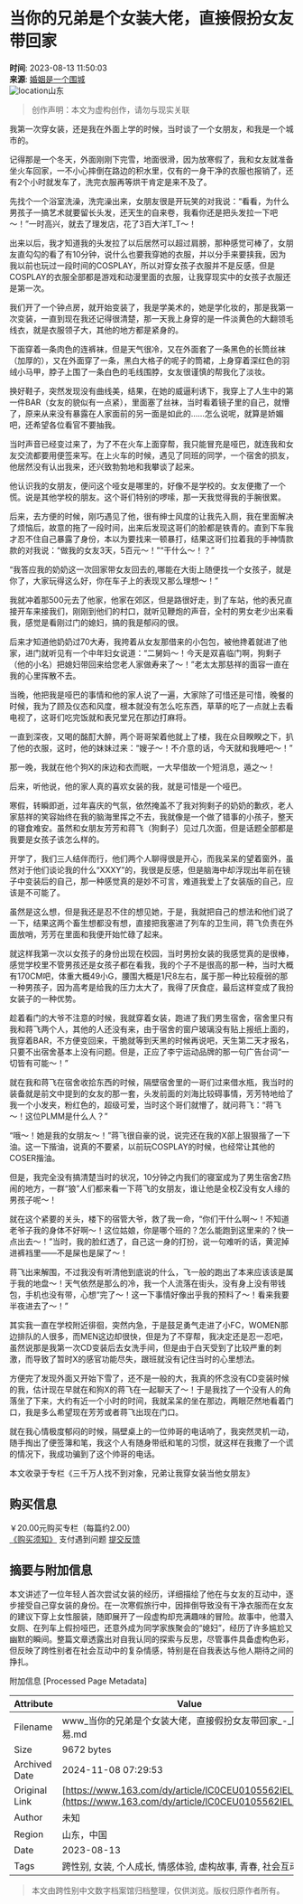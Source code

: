 # 当你的兄弟是个女装大佬，直接假扮女友带回家

**时间**: 2023-08-13 11:50:03  
**来源**: [婚姻是一个围城](https://www.163.com/dy/media/T1679635562786.html)  
![location](https://static.ws.126.net/163/f2e/dy_media/dy_media/static/images/ipLocation.f6d00eb.svg)山东  

> 创作声明：本文为虚构创作，请勿与现实关联

我第一次穿女装，还是我在外面上学的时候，当时谈了一个女朋友，和我是一个城市的。

记得那是一个冬天，外面刚刚下完雪，地面很滑，因为放寒假了，我和女友就准备坐火车回家，一不小心摔倒在路边的积水里，仅有的一身干净的衣服也报销了，还有2个小时就发车了，洗完衣服再等烘干肯定是来不及了。

先找个一个浴室洗澡，洗完澡出来，女朋友很是开玩笑的对我说：“看看，为什么男孩子一搞艺术就要留长头发，还天生的自来卷，我看你还是把头发拉一下吧～！”一时高兴，就去了理发店，花了3百大洋T_T～！

出来以后，我才知道我的头发拉了以后居然可以超过肩膀，那种感觉可棒了，女朋友直勾勾的看了有10分钟，说什么也要我穿她的衣服，并以分手来要挟我，因为我以前也玩过一段时间的COSPLAY，所以对穿女孩子衣服并不是反感，但是COSPLAY的衣服全部都是游戏和动漫里面的衣服，让我穿现实中的女孩子衣服还是第一次。

我们开了一个钟点房，就开始变装了，我是学美术的，她是学化妆的，那是我第一次变装，一直到现在我还记得很清楚，那一天我上身穿的是一件淡黄色的大翻领毛线衣，就是衣服领子大，其他的地方都是紧身的。

下面穿着一条肉色的连裤袜，但是天气很冷，又在外面套了一条黑色的长筒丝袜（加厚的），又在外面穿了一条，黑白大格子的呢子的筒裙，上身穿着深红色的羽绒小马甲，脖子上围了一条白色的毛线围脖，女友很谨慎的帮我化了淡妆。

换好鞋子，突然发现没有曲线美，结果，在她的威逼利诱下，我穿上了人生中的第一件BAR（女友的貌似有一点紧），里面塞了丝袜，当时看着镜子里的自己，就懵了，原来从来没有暴露在人家面前的另一面是如此的……怎么说呢，就算是娇媚吧，还希望各位看官不要抽我。

当时声音已经变过来了，为了不在火车上面穿帮，我只能冒充是哑巴，就连我和女友交流都要用便签来写。在上火车的时候，遇见了同班的同学，一个宿舍的损友，他居然没有认出我来，还兴致勃勃地和我攀谈了起来。

他认识我的女朋友，便问这个哑女是哪里的，好像不是学校的。女友便撒了一个慌。说是其他学校的朋友。这个哥们特别的啰嗦，那一天我觉得我的手腕很累。

后来，去方便的时候，刚巧遇见了他，很有绅士风度的让我先入厕，我在里面解决了烦恼后，故意的拖了一段时间，出来后发现这哥们的脸都是铁青的。直到下车我才忍不住自己暴露了身份，本以为要找来一顿暴打，结果这哥们拉着我的手神情款款的对我说：“做我的女友3天，5百元～！”“干什么～！？”

“我答应我的奶奶这一次回家带女友回去的,哪能在大街上随便找一个女孩子，就是你了，大家玩得这么好，你在车子上的表现又那么理想～！”

我就冲着那500元去了他家，他家在郊区，但是路很好走，到了车站，他的表兄直接开车来接我们，刚刚到他们的村口，就听见鞭炮的声音，全村的男女老少出来看我，感觉是看刚过门的媳妇，搞的我是郁闷的很。

后来才知道他奶奶过70大寿，我挎着从女友那借来的小包包，被他搀着就进了他家，进门就听见有一个中年妇女说道：“二舅妈～！今天是双喜临门啊，狗剩子（他的小名）把媳妇带回来给您老人家做寿来了～！”老太太那慈祥的面容一直在我的心里挥散不去。

当晚，他把我是哑巴的事情和他的家人说了一遍，大家除了可惜还是可惜，晚餐的时候，我为了顾及仪态和风度，根本就没有怎么吃东西，草草的吃了一点就上去看电视了，这哥们吃完饭就和表兄堂兄在那边打麻将。

一直到深夜，又喝的酩酊大醉，两个哥哥架着他就上了楼，我在众目睽睽之下，扒了他的衣服，这时，他的妹妹过来：“嫂子～！不介意的话，今天就和我睡吧～！”

那一晚，我就在他个狗X的床边和衣而眠，一大早借故一个短消息，遁之～！

后来，听他说，他的家人真的喜欢女装的我，就是可惜是一个哑巴。

寒假，转瞬即逝，过年喜庆的气氛，依然掩盖不了我对狗剩子的奶奶的歉疚，老人家慈祥的笑容始终在我的脑海里挥之不去，我就像是一个做了错事的小孩子，整天的寝食难安。虽然和女朋友芳芳和蒋飞（狗剩子）见过几次面，但是话题全部都是我要是女孩子该怎么样的。

开学了，我们三人结伴而行，他们两个人聊得很是开心，而我呆呆的望着窗外，虽然对于他们谈论我的什么“XXXY”的，我很是反感，但是脑海中却浮现出年前在镜子中变装后的自己，那一种感觉真的是妙不可言，难道我爱上了女装版的自己，应该是不可能了。

虽然是这么想，但是我还是忍不住的想见她，于是，我就把自己的想法和他们说了一下，结果这两个畜生想都没有想，直接把我塞进了列车的卫生间，蒋飞负责在外面放哨，芳芳在里面和我便开始忙碌了起来。

就这样我第一次以女孩子的身份出现在校园，当时男扮女装的我感觉真的是很棒，感觉学校里不管男孩还是女孩子都在看我，我的个子不是很高的那一种，当时大概有170CM吧，体重大概49小G，腰围大概是1尺8左右，属于那一种比较瘦弱的那一种男孩子，因为高考是给我的压力太大了，我得了厌食症，最后这样变成了我扮女装子的一种优势。

趁着看门的大爷不注意的时候，我就穿着女装，跑进了我们男生宿舍，宿舍里只有我和蒋飞两个人，其他的人还没有来，由于宿舍的窗户玻璃没有贴上报纸上面的，我穿着BAR，不方便变回来，干脆就等到天黑的时候再说吧，天生第二天才报名，只要不出宿舍基本上没有问题。但是，正应了李宁运动品牌的那一句广告台词“一切皆有可能～！”

就在我和蒋飞在宿舍收拾东西的时候，隔壁宿舍里的一哥们过来借水瓶，我当时的装备就是前文中提到的女友的那一套，头发前面的刘海比较碍事情，芳芳特地给了我一个小发夹，粉红色的，超级可爱，当时这个哥们就懵了，就问蒋飞：“蒋飞～！这位PLMM是什么人？”

“哦～！她是我的女朋友～！”蒋飞很自豪的说，说完还在我的X部上狠狠揩了一下油。这一下揩油，说真的不要紧，以前玩COSPLAY的时候，也经常让其他的COSER揩油。

但是，我完全没有搞清楚当时的状况，10分钟之内我们的寝室成为了男生宿舍Z热闹的地方，一群“狼”人们都来看一下蒋飞的女朋友，谁让他是全校Z没有女人缘的男孩子呢～！

就在这个紧要的关头，楼下的宿管大爷，救了我一命，“你们干什么啊～！不知道老爷子我的身体不好啊～！这位姑娘，你是哪个班的？怎么能跑到这里来的？快一点出去～！”当时，我的脸红透了，自己这一身的打扮，说一句难听的话，黄泥掉进裤裆里——不是屎也是屎了～！

蒋飞出来解围，不过我没有听清他到底说的什么，飞一般的跑出了本来应该该是属于我的地盘～！天气依然是那么的冷，我一个人流落在街头，没有身上没有带钱包，手机也没有带，心想“完了～！这一下事情好像出乎我的预料了～！看来我要半夜进去了～！”

其实我一直在学校附近徘徊，突然内急，于是鼓足勇气走进了小FC，WOMEN那边排队的人很多，而MEN这边却很快，但是为了不穿帮，我决定还是忍一忍吧，虽然说那是我第一次CD变装后去女洗手间，但是由于白天受到了比较严重的刺激，而导致了暂时X的感官功能尽失，跟班就没有记住当时的心里想法。

方便完了发现外面又开始下雪了，还不是一般的大，我真的怀念没有CD变装时候的我，估计现在早就在和狗X的蒋飞在一起聊天了～！于是我找了一个没有人的角落坐了下来，大约有近一个小时的时间，我就呆呆的坐在那边，两眼茫然地看着门口，我是多么希望现在芳芳或者蒋飞出现在门口。

就在我心情极度郁闷的时候，隔壁桌上的一位帅哥的电话响了，我突然灵机一动，随手掏出了便签簿和笔，我这个人有随身带纸和笔的习惯，就这样在我撒了一个谎的情况下，我成功骗到了这个帅哥的电话。

本文收录于专栏《三千万人找不到对象，兄弟让我穿女装当他女朋友》

## 购买信息
￥20.00元购买专栏（每篇约2.00）  
[《购买须知》](https://www.163.com/special/0077450P/purchase_notes.html)  支付遇到问题 [提交反馈](https://www.163.com/special/0077jt/userfeedback.html)

## 摘要与附加信息

<!-- tcd_abstract -->
本文讲述了一位年轻人首次尝试女装的经历，详细描绘了他在与女友的互动中，逐步接受自己穿女装的身份。在一次寒假旅行中，因摔倒导致没有干净衣服而在女友的建议下穿上女性服装，随即展开了一段虚构却充满趣味的冒险。故事中，他潜入女厕、在列车上假扮哑巴，还意外成为同学家族聚会的“媳妇”，经历了许多尴尬又幽默的瞬间。整篇文章透露出对自我认同的探索与反思，尽管事件具备虚构色彩，但反映了跨性别者在社会互动中的复杂情感，特别是在自我表达与他人期待之间的挣扎。
<!-- tcd_abstract_end -->

附加信息 [Processed Page Metadata]

| Attribute       | Value                                  |
|-----------------|----------------------------------------|
| Filename        | www_当你的兄弟是个女装大佬，直接假扮女友带回家_-_网易.md                             |
| Size            | 9672 bytes                           |
| Archived Date   | 2024-11-08 07:29:53                             |
| Original Link   | [https://www.163.com/dy/article/IC0CEU0105562IEL.html](https://www.163.com/dy/article/IC0CEU0105562IEL.html)                       |
| Author          | 未知                               |
| Region          | 山东，中国                               |
| Date            | 2023-08-13                                 |
| Tags            | 跨性别, 女装, 个人成长, 情感体验, 虚构故事, 青春, 社会互动                                 |
>
> 本文由跨性别中文数字档案馆归档整理，仅供浏览。版权归原作者所有。
>
